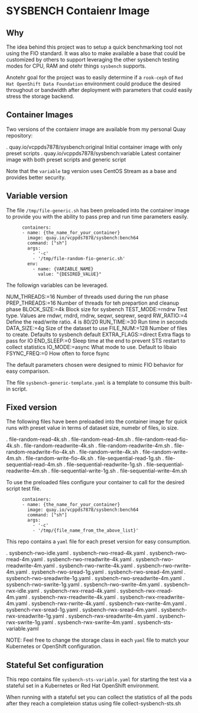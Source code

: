# SYSBENCH Contaienr Image

## Why

The idea behind this project was to setup a quick benchmarking tool not using the FIO standard.
It was also to make available a base that could be customized by others to support leveraging
the other sysbench testing modes for CPU, RAM and otehr things `sysbench` supports.

Anotehr goal for the project was to easily determine if a `rook-ceph` of `Red Hat OpenShift Data Foundation`
environment could produce the desired throughout or bandwidth after deployment with parameters
that could easily stress the storage backend.

## Container Images

Two versions of the contaienr image are available from my personal Quay repository:

. quay.io/vcppds7878/sysbench:original  Initial container image with only preset scripts
. quay.io/vcppds7878/sysbench:variable  Latest container image with both preset scripts and generic script

Note that the `variable` tag version uses CentOS Stream as a base and provides better security.

## Variable version

The file `/tmp/file-generic.sh` has been preloaded into the container image to provide
you with the ability to pass prep and run time parameters easily.

```
      containers:
      - name: {the_name_for_your_container}
        image: quay.io/vcppds7878/sysbench:bench64
        command: ["sh"]
        args:
          - '-c'
          - '/tmp/file-random-fio-generic.sh'
        env:
          - name: {VARIABLE_NAME}
            value: "{DESIRED_VALUE}"
```

The followign variables can be leveraged.

NUM_THREADS:=16       Number of threads used during the run phase
PREP_THREADS:=16      Number of threads for teh prepartion and cleanup phase
BLOCK_SIZE:=4k        Block size for sysbench
TEST_MODE:=rndrw      Test type. Values are rndwr, rndrd, rndrw, seqwr, seqrewr, seqrd
RW_RATIO:=4           Define the read/write ratio. 4 is 80/20
RUN_TIME:=30          Run time in seconds
DATA_SIZE:=4g         Size of the dataset to use
FILE_NUM:=128         Number of files to create. Defaults to sysbench default
EXTRA_FLAGS:=direct   Extra flags to pass for IO
END_SLEEP:=0          Sleep time at the end to prevent STS restart to collect statistics
IO_MODE:=async        What mode to use. Default to libaio
FSYNC_FREQ:=0         How often to force fsync
 
The default parameters chosen were designed to mimic FIO behavior for easy comparison.

The file `sysbench-generic-template.yaml` is a template to consume this built-in script.


## Fixed version

The following files have been preloaded into the container image for quick runs with preset value
in terms of dataset size, numebr of files, io size.

. file-random-read-4k.sh
. file-random-read-4m.sh
. file-random-read-fio-4k.sh
. file-random-readwrite-4k.sh
. file-random-readwrite-4m.sh
. file-random-readwrite-fio-4k.sh
. file-random-write-4k.sh
. file-random-write-4m.sh
. file-random-write-fio-4k.sh
. file-sequential-read-1g.sh
. file-sequential-read-4m.sh
. file-sequential-readwrite-1g.sh
. file-sequential-readwrite-4m.sh
. file-sequential-write-1g.sh
. file-sequential-write-4m.sh

To use the preloaded files configure your container to call for the desired script test file.

```
      containers:
      - name: {the_name_for_your_container}
        image: quay.io/vcppds7878/sysbench:bench64
        command: ["sh"]
        args:
          - '-c'
          - '/tmp/{file_name_from_the_above_list}'
```

This repo contains a `yaml` file for each preset version for easy consumption.

. sysbench-rwo-idle.yaml
. sysbench-rwo-rread-4k.yaml
. sysbench-rwo-rread-4m.yaml
. sysbench-rwo-rreadwrite-4k.yaml
. sysbench-rwo-rreadwrite-4m.yaml
. sysbench-rwo-rwrite-4k.yaml
. sysbench-rwo-rwrite-4m.yaml
. sysbench-rwo-sread-1g.yaml
. sysbench-rwo-sread-4m.yaml
. sysbench-rwo-sreadwrite-1g.yaml
. sysbench-rwo-sreadwrite-4m.yaml
. sysbench-rwo-swrite-1g.yaml
. sysbench-rwo-swrite-4m.yaml
. sysbench-rwx-idle.yaml
. sysbench-rwx-rread-4k.yaml
. sysbench-rwx-rread-4m.yaml
. sysbench-rwx-rreadwrite-4k.yaml
. sysbench-rwx-rreadwrite-4m.yaml
. sysbench-rwx-rwrite-4k.yaml
. sysbench-rwx-rwrite-4m.yaml
. sysbench-rwx-sread-1g.yaml
. sysbench-rwx-sread-4m.yaml
. sysbench-rwx-sreadwrite-1g.yaml
. sysbench-rwx-sreadwrite-4m.yaml
. sysbench-rwx-swrite-1g.yaml
. sysbench-rwx-swrite-4m.yaml
. sysbench-sts-variable.yaml

NOTE: Feel free to change the storage class in each `yaml` file to match your Kubernetes or
OpenShift configuration.

## Stateful Set configuration

This repo contains file `sysbench-sts-variable.yaml` for starting the test via a stateful set in a Kubernetes
or Red Hat OpenShift environment.

When running with a stateful set you can collect the statistics of all the pods after they
reach a completeion status using file collect-sysbench-sts.sh


